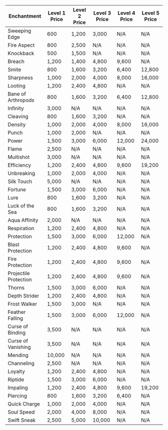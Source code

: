 | Enchantment           | Level 1 Price | Level 2 Price | Level 3 Price | Level 4 Price | Level 5 Price |
|-----------------------|---------------|---------------|---------------|---------------|---------------|
| Sweeping Edge         | 600           | 1,200         | 3,000         | N/A           | N/A           |
| Fire Aspect           | 800           | 2,500         | N/A           | N/A           | N/A           |
| Knockback             | 500           | 1,500         | N/A           | N/A           | N/A           |
| Breach                | 1,200         | 1,400         | 4,800         | 9,600         | N/A           |
| Smite                 | 800           | 1,600         | 3,200         | 6,400         | 12,800        |
| Sharpness             | 1,000         | 2,000         | 4,000         | 8,000         | 16,000        |
| Looting               | 1,200         | 2,400         | 4,800         | N/A           | N/A           |
| Bane of Arthropods    | 800           | 1,600         | 3,200         | 6,400         | 12,800        |
| Infinity              | 3,000         | N/A           | N/A           | N/A           | N/A           |
| Cleaving	             | 800	          | 1,600	        | 3,200	        | N/A	          | N/A           |
| Density	              | 1,000	        | 2,000	        | 4,000	        | 8,000	        | 16,000        |
| Punch                 | 1,000         | 2,000         | N/A           | N/A           | N/A           |
| Power                 | 1,500         | 3,000         | 6,000         | 12,000        | 24,000        |
| Flame                 | 2,500         | N/A           | N/A           | N/A           | N/A           |
| Multishot	            | 3,000	        | N/A	          | N/A	          | N/A	          | N/A           |
| Efficiency            | 1,200         | 2,400         | 4,800         | 9,600         | 19,200        |
| Unbreaking            | 1,000         | 2,000         | 4,000         | N/A           | N/A           |
| Silk Touch            | 5,000         | N/A           | N/A           | N/A           | N/A           |
| Fortune               | 1,500         | 3,000         | 6,000         | N/A           | N/A           |
| Lure                  | 800           | 1,600         | 3,200         | N/A           | N/A           |
| Luck of the Sea       | 800           | 1,600         | 3,200         | N/A           | N/A           |
| Aqua Affinity         | 2,000         | N/A           | N/A           | N/A           | N/A           |
| Respiration           | 1,200         | 2,400         | 4,800         | N/A           | N/A           |
| Protection            | 1,500         | 3,000         | 6,000         | 12,000        | N/A           |
| Blast Protection      | 1,200         | 2,400         | 4,800         | 9,600         | N/A           |
| Fire Protection       | 1,200         | 2,400         | 4,800         | 9,600         | N/A           |
| Projectile Protection | 1,200         | 2,400         | 4,800         | 9,600         | N/A           |
| Thorns                | 1,500         | 3,000         | 6,000         | N/A           | N/A           |
| Depth Strider         | 1,200         | 2,400         | 4,800         | N/A           | N/A           |
| Frost Walker          | 1,500         | 3,000         | N/A           | N/A           | N/A           |
| Feather Falling       | 1,500         | 3,000         | 6,000         | 12,000        | N/A           |
| Curse of Binding      | 3,500         | N/A           | N/A           | N/A           | N/A           |
| Curse of Vanishing    | 3,500         | N/A           | N/A           | N/A           | N/A           |
| Mending               | 10,000        | N/A           | N/A           | N/A           | N/A           |
| Channeling            | 2,500         | N/A           | N/A           | N/A           | N/A           |
| Loyalty               | 1,200         | 2,400         | 4,800         | N/A           | N/A           |
| Riptide               | 1,500         | 3,000         | 6,000         | N/A           | N/A           |
| Impaling              | 1,200         | 2,400         | 4,800         | 9,600         | 19,200        |
| Piercing              | 800           | 1,600         | 3,200         | 6,400         | N/A           |
| Quick Charge          | 1,000         | 2,000         | 4,000         | N/A           | N/A           |
| Soul Speed            | 2,000         | 4,000         | 8,000         | N/A           | N/A           |
| Swift Sneak           | 2,500         | 5,000         | 10,000        | N/A           | N/A           |